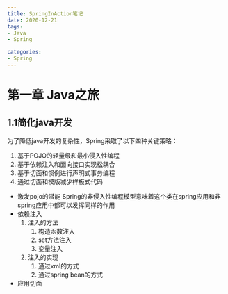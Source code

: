 ```yaml
---
title: SpringInAction笔记  
date: 2020-12-21  
tags:
- Java  
- Spring

categories:
- Spring
---
```


# 第一章 Java之旅

## 1.1简化java开发
为了降低java开发的复杂性，Spring采取了以下四种关键策略：
1. 基于POJO的轻量级和最小侵入性编程
2. 基于依赖注入和面向接口实现松耦合
3. 基于切面和惯例进行声明式事务编程
4. 通过切面和模版减少样板式代码

* 激发pojo的潜能
Spring的非侵入性编程模型意味着这个类在spring应用和非spring应用中都可以发挥同样的作用
* 依赖注入
  1. 注入的方法
      1. 构造函数注入
      2. set方法注入
      3. 变量注入
  2. 注入的实现
      1. 通过xml的方式
      2. 通过spring bean的方式
* 应用切面

